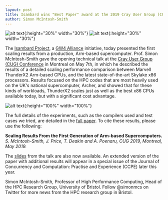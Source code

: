 ```yaml
---
layout: post
title: Isambard wins "Best Paper" award at the 2019 Cray User Group (CUG) Conference in Montreal
author: Simon McIntosh-Smith
---
```



![alt text]({{site.url}}/assets/cug2019_logo.jpg "CUG 2019 logo"){:height="30%" width="30%"} ![alt text]({{site.url}}/assets/CUG-2019-Best-Paper-Award.png "CUG 2019 best paper award"){:height="30%" width="30%"}


The [Isambard Project](http://gw4.ac.uk/isambard/), a [GW4 Alliance](http://gw4.ac.uk) initiative, today presented the first scaling results from a production, Arm-based supercomputer. Prof. Simon McIntosh-Smith gave the opening technical talk at the [Cray User Group (CUG) Conference](https://cug.org/cug-2019/) in Montreal on May 7th, in which he described the results of a detailed scaling performance comparison between Marvell ThunderX2 Arm-based CPUs, and the latest state-of-the-art Skylake x86 processors. Results focused on the HPC codes that are most heavily used on the UK's national supercomputer, Archer, and showed that for these kinds of workloads, ThunderX2 scales just as well as the best x86 CPUs available today, but with a significant cost advantage.

![alt text]({{site.url}}/assets/CUG-2019-GROMACS.png "GROMACS scaling performance: Isambard vs. x86"){:height="100%" width="100%"}


The full details of the experiments, such as the compilers used and test cases we tried, are detailed in the [full paper]({{site.url}}/assets/cug-2019.pdf). To cite these results, please use the following:

**Scaling Results From the First Generation of Arm-based Supercomputers.**
*S. McIntosh-Smith, J. Price, T. Deakin and A. Poenaru, CUG 2019, Montreal, May 2019.*

The [slides]({{site.url}}/assets/Isambard_Full_Paper_CUG_May_2019.pdf) from the talk are also now available. An extended version of the paper with additional results will appear in a special issue of the Journal of Concurrency and Computation: Practise and Experience (CCPE) later this year.


Simon McIntosh-Smith, Professor of High Performance Computing, Head of the HPC Research Group, University of Bristol. Follow @simonmcs on Twitter for more news from the HPC research group in Bristol.

